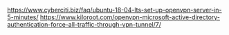 https://www.cyberciti.biz/faq/ubuntu-18-04-lts-set-up-openvpn-server-in-5-minutes/
https://www.kiloroot.com/openvpn-microsoft-active-directory-authentication-force-all-traffic-through-vpn-tunnel/7/

